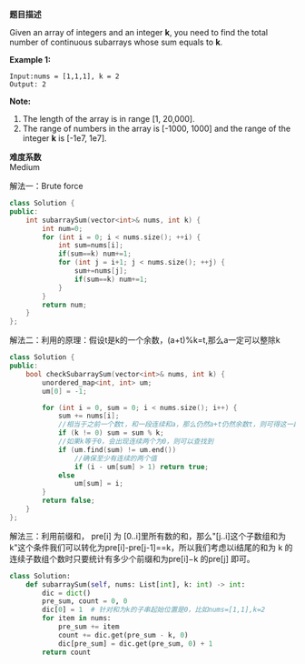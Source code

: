  **题目描述**   

Given an array of integers and an integer **k**, you need to find the total number of continuous subarrays whose sum equals to **k**.

**Example 1:**

```
Input:nums = [1,1,1], k = 2
Output: 2
```



**Note:**

1. The length of the array is in range [1, 20,000].
2. The range of numbers in the array is [-1000, 1000] and the range of the integer **k** is [-1e7, 1e7].

**难度系数**    
Medium

解法一：Brute force
```c++
class Solution {
public:
    int subarraySum(vector<int>& nums, int k) {
        int num=0;
        for (int i = 0; i < nums.size(); ++i) {
            int sum=nums[i];
            if(sum==k) num+=1;
            for (int j = i+1; j < nums.size(); ++j) {
                sum+=nums[j];
                if(sum==k) num+=1;
            }         
        }
        return num;
    }
};
```

解法二：利用的原理：假设t是k的一个余数，(a+t)%k=t,那么a一定可以整除k

```C++
class Solution {
public:
    bool checkSubarraySum(vector<int>& nums, int k) {
        unordered_map<int, int> um;
        um[0] = -1;

        for (int i = 0, sum = 0; i < nums.size(); i++) {
            sum += nums[i];
            //相当于之前一个数t，和一段连续和a，那么仍然a+t仍然余数t，则可得这一段的和可以整数k
            if (k != 0) sum = sum % k;
            //如果k等于0，会出现连续两个为0，则可以查找到
            if (um.find(sum) != um.end())
                //确保至少有连续的两个值
                if (i - um[sum] > 1) return true;
            else
                um[sum] = i;
        }
        return false;
    }
};
```

解法三：利用前缀和， pre[i] 为 [0..i]里所有数的和，那么"[j..i]这个子数组和为k"这个条件我们可以转化为pre[i]-pre[j-1]==k，所以我们考虑以i结尾的和为 k 的连续子数组个数时只要统计有多少个前缀和为pre[i]−k 的pre[j] 即可。

```python
class Solution:
    def subarraySum(self, nums: List[int], k: int) -> int:
        dic = dict()
        pre_sum, count = 0, 0
        dic[0] = 1  # 针对和为k的子串起始位置是0，比如nums=[1,1],k=2
        for item in nums:
            pre_sum += item
            count += dic.get(pre_sum - k, 0)
            dic[pre_sum] = dic.get(pre_sum, 0) + 1
        return count
```

